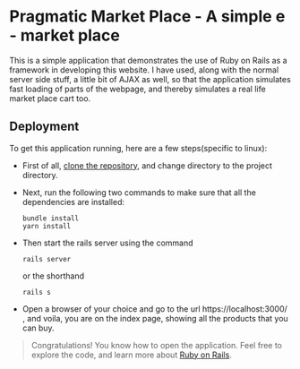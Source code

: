 # Pragmatic Market Place - A simple e - market place

This is a simple application that demonstrates the use of Ruby on Rails as a framework in developing this website. I have used, along with the normal server side stuff, a little bit of AJAX as well, so that the application simulates fast loading of parts of the webpage, and thereby simulates a real life market place cart too.

## Deployment
To get this application running, here are a few steps(specific to linux):
* First of all, [clone the repository](https://docs.github.com/en/github/creating-cloning-and-archiving-repositories/cloning-a-repository), and change directory to the project directory.
* Next, run the following two commands to make sure that all the dependencies are installed:
  ```
  bundle install
  yarn install
  ```
* Then start the rails server using the command 
  ```
  rails server
  ``` 
  or the shorthand 
  ```
  rails s
  ``` 
  
* Open a browser of your choice and go to the url https://localhost:3000/ , and voila, you are on the index page, showing all the products that you can buy.
> Congratulations! You know how to open the application. Feel free to explore the code, and learn more about [Ruby on Rails](https://guides.rubyonrails.org/).
